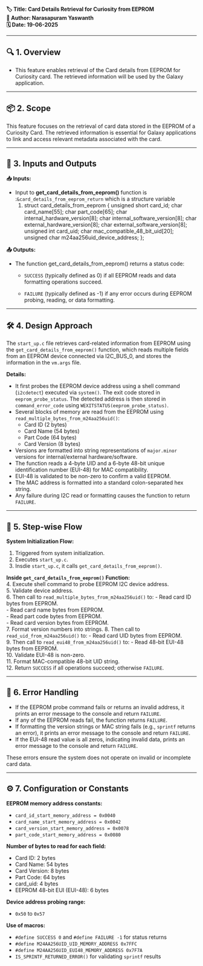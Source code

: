 **🏷️ Title: Card Details Retrieval for Curiosity from EEPROM**  
**👤 Author: Narasapuram Yaswanth**  
**🗓️ Date: 19-06-2025**

---

## 🔍 1. Overview
- This feature enables retrieval of the Card details from EEPROM for Curiosity card. The retrieved information will be used by the Galaxy application.

---

## 📦 2. Scope
This feature focuses on the retrieval of card data stored in the EEPROM of a Curiosity Card. The retrieved information is essential for Galaxy applications to link and access relevant metadata associated with the card.

---

## 🔁 3. Inputs and Outputs

**📥 Inputs:**

- Input to **get_card_details_from_eeprom()** function is :```&card_details_from_eeprom_return``` which is a structure variable
    1. struct card_details_from_eeprom
        {
            unsigned short 	card_id;
            char         	card_name[55];
	        char         	part_code[65];
	        char         	internal_hardware_version[8];
	        char         	internal_software_version[8];
	        char         	external_hardware_version[8];
	        char         	external_software_version[8];
	        unsigned int 	card_uid;
	        char         	mac_compatible_48_bit_uid[20];
	        unsigned char 	m24aa256uid_device_address;
        };

**📤 Outputs:**

- The function get_card_details_from_eeprom() returns a status code:

    - `SUCCESS` (typically defined as 0) if all EEPROM reads and data formatting operations succeed.

    - `FAILURE` (typically defined as -1) if any error occurs during EEPROM probing, reading, or data formatting.

---

## 🛠️ 4. Design Approach

The `start_up.c` file retrieves card-related information from EEPROM using the `get_card_details_from_eeprom()` function, which reads multiple fields from an EEPROM device connected via I2C_BUS_0, and stores the information in the `vm.args` file.

**Details:**

- It first probes the EEPROM device address using a shell command (`i2cdetect`) executed via `system()`. The exit code stored in `eeprom_probe_status`. The detected address is then stored in `command_error_code` using `WEXITSTATUS(eeprom_probe_status)`.
- Several blocks of memory are read from the EEPROM using `read_multiple_bytes_from_m24aa256uid()`:
    - Card ID (2 bytes)
    - Card Name (54 bytes)
    - Part Code (64 bytes)
    - Card Version (8 bytes)
- Versions are formatted into string representations of `major.minor` versions for internal/external hardware/software.
- The function reads a 4-byte UID and a 6-byte 48-bit unique identification number (EUI-48) for MAC compatibility.
- EUI-48 is validated to be non-zero to confirm a valid EEPROM.
- The MAC address is formatted into a standard colon-separated hex string.
- Any failure during I2C read or formatting causes the function to return `FAILURE`.

---

## 🔄 5. Step-wise Flow

**System Initialization Flow:**  
1. Triggered from system initialization.  
2. Executes `start_up.c`.  
3. Insdie `start_up.c`, it calls `get_card_details_from_eeprom()`.

**Inside `get_card_details_from_eeprom()` Function:**  
4. Execute shell command to probe EEPROM I2C device address.  
5. Validate device address.  
6. Then call to `read_multiple_bytes_from_m24aa256uid()` to:
    - Read card ID bytes from EEPROM.  
    - Read card name bytes from EEPROM.  
    - Read part code bytes from EEPROM.  
    - Read card version bytes from EEPROM.  
7. Format version numbers into strings.
8. Then call to `read_uid_from_m24aa256uid()` to: 
    - Read card UID bytes from EEPROM.  
9. Then call to `read_eui48_from_m24aa256uid()` to: 
    - Read 48-bit EUI-48 bytes from EEPROM.  
10. Validate EUI-48 is non-zero.  
11. Format MAC-compatible 48-bit UID string.  
12. Return `SUCCESS` if all operations succeed; otherwise `FAILURE`.

---

## 🚨 6. Error Handling

- If the EEPROM probe command fails or returns an invalid address, it prints an error message to the console and return `FAILURE`.
- If any of the EEPROM reads fail, the function returns `FAILURE`.
- If formatting the version strings or MAC string fails (e.g., `sprintf` returns an error), it prints an error message to the console and return `FAILURE`.
- If the EUI-48 read value is all zeros, indicating invalid data, prints an error message to the console and return `FAILURE`.

These errors ensure the system does not operate on invalid or incomplete card data.

---

## ⚙️ 7. Configuration or Constants

**EEPROM memory address constants:**

- `card_id_start_memory_address = 0x0040`
- `card_name_start_memory_address = 0x0042`
- `card_version_start_memory_address = 0x0078`
- `part_code_start_memory_address = 0x0080`

**Number of bytes to read for each field:**

- Card ID: 2 bytes
- Card Name: 54 bytes
- Card Version: 8 bytes
- Part Code: 64 bytes
- card_uid: 4 bytes
- EEPROM 48-bit EUI (EUI-48): 6 bytes

**Device address probing range:**

- `0x50` to `0x57`

**Use of macros:**

- `#define SUCCESS 0` and `#define FAILURE -1` for status returns
- `#define M24AA256UID_UID_MEMORY_ADDRESS 0x7FFC`
- `#define M24AA256UID_EUI48_MEMORY_ADDRESS 0x7F7A`
- `IS_SPRINTF_RETURNED_ERROR()` for validating `sprintf` results

